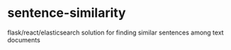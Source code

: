 # sentence-similarity
flask/react/elasticsearch solution for finding similar sentences among text documents
